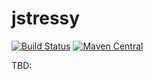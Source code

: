 # jstressy
[![Build Status](https://travis-ci.org/timofeevda/jstressy.svg?branch=master)](https://travis-ci.org/timofeevda/jstressy)
[![Maven Central](https://maven-badges.herokuapp.com/maven-central/com.github.timofeevda.jstressy/jstressy/badge.svg)](https://maven-badges.herokuapp.com/maven-central/com.github.timofeevda.jstressy/jstressy)

TBD:
